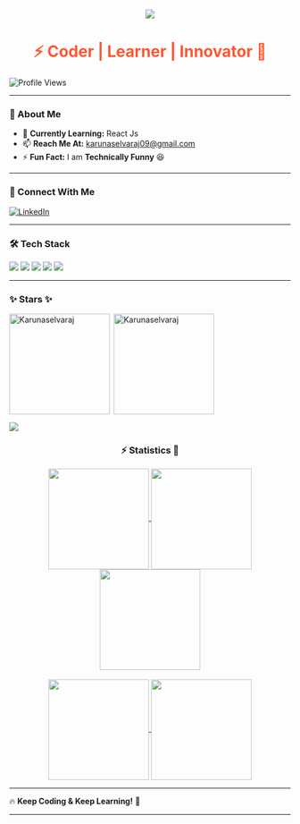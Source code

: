 <h1 align="center">
  <a href="https://git.io/typing-svg">
    <img src="https://readme-typing-svg.herokuapp.com/?lines=Hello,+There!+👋;This+is+Karunamoorthy...;Nice+to+meet+you!&center=true&size=30">
  </a>
</h1>
<h1 align="center" style="color:#FF5733;">⚡ Coder | Learner | Innovator 🚀</h1>




<p align="left">
  <img src="https://komarev.com/ghpvc/?username=karunaselvaraj&label=Profile%20Views&color=blueviolet&style=flat" alt="Profile Views" />
</p>

---

### 🎯 About Me  
- 🌱 **Currently Learning:** React Js  
- 📫 **Reach Me At:** [karunaselvaraj09@gmail.com](mailto:karunaselvaraj09@gmail.com)  
- ⚡ **Fun Fact:** I am **Technically Funny** 😆  

---

### 🔗 Connect With Me  
<p align="left">
  <a href="https://linkedin.com/in/karunamoorthy" target="_blank">
    <img align="center" src="https://img.shields.io/badge/LinkedIn-0077B5?style=for-the-badge&logo=linkedin&logoColor=white" alt="LinkedIn" />
  </a>
</p>

---

### 🛠️ Tech Stack  
<p align="left">
  <img src="https://img.shields.io/badge/Java-ED8B00?style=for-the-badge&logo=java&logoColor=white" />
  <img src="https://img.shields.io/badge/HTML5-E34F26?style=for-the-badge&logo=html5&logoColor=white" />
  <img src="https://img.shields.io/badge/CSS3-1572B6?style=for-the-badge&logo=css3&logoColor=white" />
    <img src="https://img.shields.io/badge/React-61DAFB?style=for-the-badge&logo=react&logoColor=black" />
  <img src="https://img.shields.io/badge/Microsoft%20SQL%20Server-CC2927?style=for-the-badge&logo=microsoft%20sql%20server&logoColor=white" />
</p>

---

<h3 align="left">✨ Stars ✨</h3>
<img align="left" height="180em" src="https://github-readme-stats.vercel.app/api/top-langs/?username=Karunaselvaraj&layout=compact&theme=" alt=Karunaselvaraj />

<p>&nbsp;<img align="center" height="180em" src="https://github-readme-stats.vercel.app/api?username=Karunaselvaraj&show_icons=true&locale=en&theme=" alt="Karunaselvaraj" /></p>


<img src="https://user-images.githubusercontent.com/73097560/115834477-dbab4500-a447-11eb-908a-139a6edaec5c.gif"><h3 align="center">⚡ Statistics 🚀</h3>
<div align="center">
  <a href="https://github.com/Karunaselvaraj">
    <img align="center" src="http://github-profile-summary-cards.vercel.app/api/cards/stats?username=Karunaselvaraj&theme=gruvbox" height="180em" />
    <img align="center" src="http://github-profile-summary-cards.vercel.app/api/cards/most-commit-language?username=Karunaselvaraj&theme=gruvbox" height="180em" />
    <img align="center" src="http://github-profile-summary-cards.vercel.app/api/cards/repos-per-language?username=Karunaselvaraj&theme=gruvbox" height="180em" /><br><br>
    <img align="center" src="http://github-profile-summary-cards.vercel.app/api/cards/productive-time?username=Karunaselvaraj&theme=solarized" height="180em" />
    <img align="center" src="http://github-profile-summary-cards.vercel.app/api/cards/profile-details?username=Karunaselvaraj&theme=solarized" height="180em" />
  </a>
</div>



---

🔥 **Keep Coding & Keep Learning!** 🚀  

---
